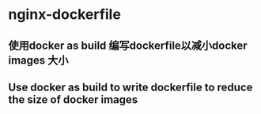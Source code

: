 # nginx-dockerfile

## 使用docker as build 编写dockerfile以减小docker images 大小

## Use docker as build to write dockerfile to reduce the size of docker images

